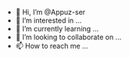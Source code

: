 - 👋 Hi, I’m @Appuz-ser
- 👀 I’m interested in ...
- 🌱 I’m currently learning ...
- 💞️ I’m looking to collaborate on ...
- 📫 How to reach me ...

<!---
Appuz-ser/Appuz-ser is a ✨ special ✨ repository because its `README.md` (this file) appears on your GitHub profile.
You can click the Preview link to take a look at your changes.
--->
